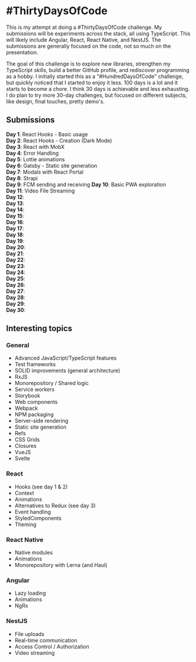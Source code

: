 # #ThirtyDaysOfCode

This is my attempt at doing a #ThirtyDaysOfCode challenge. My submissions will be experiments across the stack, all using TypeScript. This will likely include Angular, React, React Native, and NestJS. The submissions are generally focused on the code, not so much on the presentation.

The goal of this challenge is to explore new libraries, strengthen my TypeScript skills, build a better GitHub profile, and rediscover programming as a hobby. I initially started this as a "#HundredDaysOfCode" challenge, but quickly noticed that I started to enjoy it less. 100 days is a lot and it starts to become a chore. I think 30 days is achievable and less exhausting. I do plan to try more 30-day challenges, but focused on different subjects, like design, final touches, pretty demo's.

## Submissions

**Day 1**: React Hooks - Basic usage\
**Day 2**: React Hooks - Creation (Dark Mode)\
**Day 3**: React with MobX\
**Day 4**: Error Handling\
**Day 5**: Lottie animations\
**Day 6**: Gatsby - Static site generation\
**Day 7**: Modals with React Portal\
**Day 8**: Strapi\
**Day 9**: FCM sending and receiving
**Day 10**: Basic PWA exploration\
**Day 11**: Video File Streaming\
**Day 12**:\
**Day 13**:\
**Day 14**:\
**Day 15**:\
**Day 16**:\
**Day 17**:\
**Day 18**:\
**Day 19**:\
**Day 20**:\
**Day 21**:\
**Day 22**:\
**Day 23**:\
**Day 24**:\
**Day 25**:\
**Day 26**:\
**Day 27**:\
**Day 28**:\
**Day 29**:\
**Day 30**:

## Interesting topics

### General

- Advanced JavaScript/TypeScript features
- Test frameworks
- SOLID improvements (general architecture)
- RxJS
- Monorepository / Shared logic
- Service workers
- Storybook
- Web components
- Webpack
- NPM packaging
- Server-side rendering
- Static site generation
- Refs
- CSS Grids
- Closures
- VueJS
- Svelte

### React

- Hooks (see day 1 & 2)
- Context
- Animations
- Alternatives to Redux (see day 3)
- Event handling
- StyledComponents
- Theming

### React Native

- Native modules
- Animations
- Monorepository with Lerna (and Haul)

### Angular

- Lazy loading
- Animations
- NgRx

### NestJS

- File uploads
- Real-time communication
- Access Control / Authorization
- Video streaming

